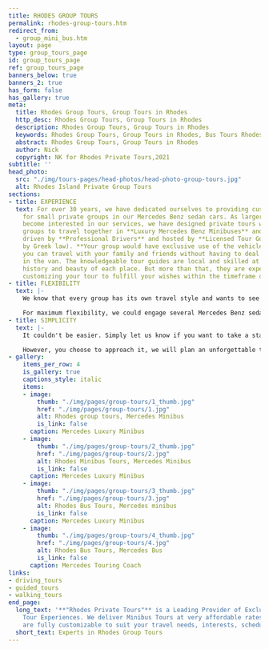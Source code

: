 ```yaml
---
title: RHODES GROUP TOURS
permalink: rhodes-group-tours.htm
redirect_from:
  - group_mini_bus.htm
layout: page
type: group_tours_page
id: group_tours_page
ref: group_tours_page
banners_below: true
banners_2: true
has_form: false
has_gallery: true
meta:
  title: Rhodes Group Tours, Group Tours in Rhodes
  http_desc: Rhodes Group Tours, Group Tours in Rhodes
  description: Rhodes Group Tours, Group Tours in Rhodes
  keywords: Rhodes Group Tours, Group Tours in Rhodes, Bus Tours Rhodes, Mini Bus Tours
  abstract: Rhodes Group Tours, Group Tours in Rhodes
  author: Nick
  copyright: NK for Rhodes Private Tours,2021
subtitle: ''
head_photo:
  src: "./img/tours-pages/head-photos/head-photo-group-tours.jpg"
  alt: Rhodes Island Private Group Tours
sections:
- title: EXPERIENCE
  text: For over 30 years, we have dedicated ourselves to providing customized tours
    for small private groups in our Mercedes Benz sedan cars. As larger groups have
    become interested in our services, we have designed private tours which allow
    groups to travel together in **Luxury Mercedes Benz Minibuses** and **Coach Buses**
    driven by **Professional Drivers** and hosted by **Licensed Tour Guides** (required
    by Greek law). **Your group would have exclusive use of the vehicle** so that
    you can travel with your family and friends without having to deal with strangers
    in the van. The knowledgeable tour guides are local and skilled at revealing the
    history and beauty of each place. But more than that, they are experienced at
    customizing your tour to fulfill your wishes within the timeframe of your schedule.
- title: FLEXIBILITY
  text: |-
    We know that every group has its own travel style and wants to see different things. We provide the opportunity to be flexible with your itinerary, vehicles and time. You can select any tour available on our website where we have done all the work for you. These tours cover the most important sites and views on the island. Or, you can simply let us know what you would like to see and do and we will plan a special tour just for you. We would customize the sites you would visit and choose the most appropriate vehicle(s) to accommodate your group.

    For maximum flexibility, we could engage several Mercedes Benz sedans for your group. If someone in your party wants to go swimming, or loves to shop, or needs to end the tour early, we could swap out cars and fit that into the schedule. If you have a senior member in your group who can't manage some sites at the speed of everyone else, we can keep them company while the rest of your group visits a location at a faster pace.
- title: SIMPLICITY
  text: |-
    It couldn't be easier. Simply let us know if you want to take a standard tour or have a list of special things in mind. Then let us know how many people are in your group. We will modify any tour to meet your needs and schedule the best vehicle or combination of vehicles to accommodate your group size and maximize your short time on the island.

    However, you choose to approach it, we will plan an unforgettable trip for you. Take advantage of our experience and creativity. We would be delighted to discuss your requirements and design a tour that is perfect for your group (large or small). Feel free to contact us and we will do the rest.
- gallery:
    items_per_row: 4
    is_gallery: true
    captions_style: italic
    items:
    - image:
        thumb: "./img/pages/group-tours/1_thumb.jpg"
        href: "./img/pages/group-tours/1.jpg"
        alt: Rhodes group tours, Mercedes Minibus
        is_link: false
      caption: Mercedes Luxury Minibus
    - image:
        thumb: "./img/pages/group-tours/2_thumb.jpg"
        href: "./img/pages/group-tours/2.jpg"
        alt: Rhodes Minibus Tours, Mercedes Minibus
        is_link: false
      caption: Mercedes Luxury Minibus
    - image:
        thumb: "./img/pages/group-tours/3_thumb.jpg"
        href: "./img/pages/group-tours/3.jpg"
        alt: Rhodes Bus Tours, Mercedes minibus
        is_link: false
      caption: Mercedes Luxury Minibus
    - image:
        thumb: "./img/pages/group-tours/4_thumb.jpg"
        href: "./img/pages/group-tours/4.jpg"
        alt: Rhodes Bus Tours, Mercedes Bus
        is_link: false
      caption: Mercedes Touring Coach
links:
- driving_tours
- guided_tours
- walking_tours
end_page:
  long_text: '**"Rhodes Private Tours"** is a Leading Provider of Exclusive and Personalized
    Tour Experiences. We deliver Minibus Tours at very affordable rates All our tours
    are fully customizable to suit your travel needs, interests, schedules, and dates.'
  short_text: Experts in Rhodes Group Tours
---
```


